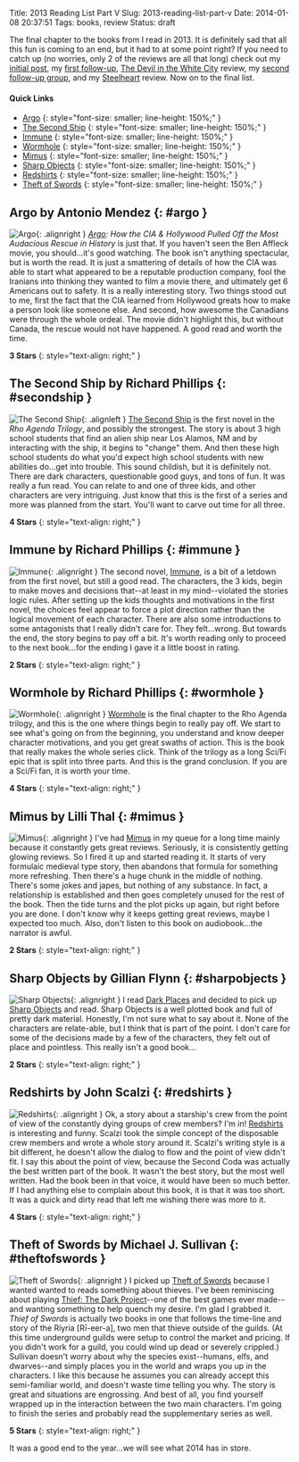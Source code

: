 Title: 2013 Reading List Part V
Slug: 2013-reading-list-part-v
Date: 2014-01-08 20:37:51
Tags: books, review
Status: draft

The final chapter to the books from I read in 2013.  It is definitely sad that all this fun is coming to an end, but it had to at some point right?  If you need to catch up (no worries, only 2 of the reviews are all that long) check out my [initial post][quick], my [first follow-up][II], [The Devil in the White City][III] review, my [second follow-up group][IV], and my [Steelheart][V] review.  Now on to the final list.

#### Quick Links

* [Argo](#argo)
{: style="font-size: smaller; line-height: 150%;" }
* [The Second Ship](#secondship)
{: style="font-size: smaller; line-height: 150%;" }
* [Immune](#immune)
{: style="font-size: smaller; line-height: 150%;" }
* [Wormhole](#wormhole)
{: style="font-size: smaller; line-height: 150%;" }
* [Mimus](#mimus)
{: style="font-size: smaller; line-height: 150%;" }
* [Sharp Objects](#sharpobjects)
{: style="font-size: smaller; line-height: 150%;" }
* [Redshirts](#redshirts)
{: style="font-size: smaller; line-height: 150%;" }
* [Theft of Swords](#theftofswords)
{: style="font-size: smaller; line-height: 150%;" }

## Argo by Antonio Mendez {: #argo }

![Argo]({filename}../static/images/2014/argo.jpg "Argo"){: .alignright }
_[Argo][]: How the CIA & Hollywood Pulled Off the Most Audacious Rescue in History_ is just that.  If you haven't seen the Ben Affleck movie, you should...it's good watching.  The book isn't anything spectacular, but is worth the read.  It is just a smattering of details of how the CIA was able to start what appeared to be a reputable production company, fool the Iranians into thinking they wanted to film a movie there, and ultimately get 6 Americans out to safety.  It is a really interesting story.  Two things stood out to me, first the fact that the CIA learned from Hollywood greats how to make a person look like someone else.  And second, how awesome the Canadians were through the whole ordeal.  The movie didn't highlight this, but without Canada, the rescue would not have happened.  A good read and worth the time.

**3 Stars**
{: style="text-align: right;" }

## The Second Ship by Richard Phillips {: #secondship }

![The Second Ship]({filename}../static/images/2014/secondship.jpg "The Second Ship"){: .alignleft }
[The Second Ship][secondship] is the first novel in the _Rho Agenda Trilogy_, and possibly the strongest.  The story is about 3 high school students that find an alien ship near Los Alamos, NM and by interacting with the ship, it begins to "change" them.  And then these high school students do what you'd expect high school students with new abilities do...get into trouble.  This sound childish, but it is definitely not.  There are dark characters, questionable good guys, and tons of fun.  It was really a fun read.  You can relate to and one of three kids, and other characters are very intriguing.  Just know that this is the first of a series and more was planned from the start.  You'll want to carve out time for all three.

**4 Stars**
{: style="text-align: right;" }

## Immune by Richard Phillips {: #immune }

![Immune]({filename}../static/images/2014/immune.jpg "Immune"){: .alignright }
The second novel, [Immune][], is a bit of a letdown from the first novel, but still a good read.  The characters, the 3 kids, begin to make moves and decisions that--at least in my mind--violated the stories logic rules.  After setting up the kids thoughts and motivations in the first novel, the choices feel appear to force a plot direction rather than the logical movement of each character.  There are also some introductions to some antagonists that I really didn't care for.  They felt...wrong.  But towards the end, the story begins to pay off a bit.  It's worth reading only to proceed to the next book...for the ending I gave it a little boost in rating.

**2 Stars**
{: style="text-align: right;" }

## Wormhole by Richard Phillips {: #wormhole }

![Wormhole]({filename}../static/images/2014/wormhole.jpg "Wormhole"){: .alignright }
[Wormhole][] is the final chapter to the Rho Agenda trilogy, and this is the one where things begin to really pay off.  We start to see what's going on from the beginning, you understand and know deeper character motivations, and you get great swaths of action.  This is the book that really makes the whole series click.  Think of the trilogy as a long Sci/Fi epic that is split into three parts.  And this is the grand conclusion.  If you are a Sci/Fi fan, it is worth your time.

**4 Stars**
{: style="text-align: right;" }

## Mimus by Lilli Thal {: #mimus }

![Mimus]({filename}../static/images/2014/mimus.jpg "Mimus"){: .alignright }
I've had [Mimus][] in my queue for a long time mainly because it constantly gets great reviews.  Seriously, it is consistently getting glowing reviews.  So I fired it up and started reading it.  It starts of very formulaic medieval type story, then abandons that formula for something more refreshing.  Then there's a huge chunk in the middle of nothing.  There's some jokes and japes, but nothing of any substance.  In fact, a relationship is established and then goes completely unused for the rest of the book.  Then the tide turns and the plot picks up again, but right before you are done.  I don't know why it keeps getting great reviews, maybe I expected too much.  Also, don't listen to this book on audiobook...the narrator is awful.

**2 Stars**
{: style="text-align: right;" }

## Sharp Objects by Gillian Flynn {: #sharpobjects }

![Sharp Objects]({filename}../static/images/2014/sharpobjects.jpg "Sharp Objects"){: .alignright }
I read [Dark Places][dark] and decided to pick up [Sharp Objects][sharpobjects] and read.  Sharp Objects is a well plotted book and full of pretty dark material.  Honestly, I'm not sure what to say about it.  None of the characters are relate-able, but I think that is part of the point.  I don't care for some of the decisions made by a few of the characters, they felt out of place and pointless.  This really isn't a good book...

**2 Stars**
{: style="text-align: right;" }

## Redshirts by John Scalzi {: #redshirts }

![Redshirts]({filename}../static/images/2014/redshirts.jpg "Redshirts"){: .alignright }
Ok, a story about a starship's crew from the point of view of the constantly dying groups of crew members?  I'm in!  [Redshirts][] is interesting and funny.  Scalzi took the simple concept of the disposable crew members and wrote a whole story around it.  Scalzi's writing style is a bit different, he doesn't allow the dialog to flow and the point of view didn't fit.  I say this about the point of view, because the Second Coda was actually the best written part of the book.  It wasn't the best story, but the most well written.  Had the book been in that voice, it would have been so much better.  If I had anything else to complain about this book, it is that it was too short.  It was a quick and dirty read that left me wishing there was more to it.

**4 Stars**
{: style="text-align: right;" }

## Theft of Swords by Michael J. Sullivan {: #theftofswords }

![Theft of Swords]({filename}../static/images/2014/theftofswords.jpg "Theft of Swords"){: .alignright }
I picked up [Theft of Swords][theftofswords] because I wanted wanted to reads something about thieves.  I've been reminiscing about playing [Thief: The Dark Project][thiefgog]--one of the best games ever made--and wanting something to help quench my desire.  I'm glad I grabbed it.  _Thief of Swords_ is actually two books in one that follows the time-line and story of the Riyria [Rī-eer-a], two men that thieve outside of the guilds.  (At this time underground guilds were setup to control the market and pricing.  If you didn't work for a guild, you could wind up dead or severely crippled.)  Sullivan doesn't worry about why the species exist--humans, elfs, and dwarves--and simply places you in the world and wraps you up in the characters.  I like this because he assumes you can already accept this semi-familiar world, and doesn't waste time telling you why.  The story is great and situations are engrossing.  And best of all, you find yourself wrapped up in the interaction between the two main characters.  I'm going to finish the series and probably read the supplementary series as well.

**5 Stars**
{: style="text-align: right;" }

It was a good end to the year...we will see what 2014 has in store.

[quick]: {filename}../2013/really-fast-book-reviews.md
[II]: {filename}./2013-reading-list-part-i.md
[III]: {filename}./devil-in-the-white-city.md
[IV]: {filename}./2013-reading-list-part-iii.md
[v]: {filename}./steelheart.md
[thiefgog]: http://www.gog.com/game/thief_gold
[secondship]: http://www.amazon.com/gp/product/B007TBSLG8/ref=as_li_ss_il?ie=UTF8&camp=1789&creative=390957&creativeASIN=B007TBSLG8&linkCode=as2&tag=traeblain-20
[dark]: http://www.amazon.com/gp/product/B0027MJU00/ref=as_li_ss_il?ie=UTF8&camp=1789&creative=390957&creativeASIN=B0027MJU00&linkCode=as2&tag=traeblain-20
[sharpobjects]: http://www.amazon.com/gp/product/B000JMKTLO/ref=as_li_ss_il?ie=UTF8&camp=1789&creative=390957&creativeASIN=B000JMKTLO&linkCode=as2&tag=traeblain-20
[theftofswords]: http://www.amazon.com/gp/product/B004XWBUKK/ref=as_li_ss_il?ie=UTF8&camp=1789&creative=390957&creativeASIN=B004XWBUKK&linkCode=as2&tag=traeblain-20
[argo]: http://www.amazon.com/gp/product/B007V65PLA/ref=as_li_ss_il?ie=UTF8&camp=1789&creative=390957&creativeASIN=B007V65PLA&linkCode=as2&tag=traeblain-20
[immune]: http://www.amazon.com/gp/product/B007TBSL9U/ref=as_li_ss_il?ie=UTF8&camp=1789&creative=390957&creativeASIN=B007TBSL9U&linkCode=as2&tag=traeblain-20
[wormhole]: http://www.amazon.com/gp/product/B007TBSLR2/ref=as_li_ss_il?ie=UTF8&camp=1789&creative=390957&creativeASIN=B007TBSLR2&linkCode=as2&tag=traeblain-20
[mimus]: http://www.amazon.com/gp/product/1550379240/ref=as_li_ss_il?ie=UTF8&camp=1789&creative=390957&creativeASIN=1550379240&linkCode=as2&tag=traeblain-20
[redshirts]: http://www.amazon.com/gp/product/B0079XPUOW/ref=as_li_ss_il?ie=UTF8&camp=1789&creative=390957&creativeASIN=B0079XPUOW&linkCode=as2&tag=traeblain-20
